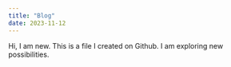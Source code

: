 ```yaml
---
title: "Blog"
date: 2023-11-12
---
```

Hi, I am new. This is a file I created on Github. I am exploring new possibilities.
